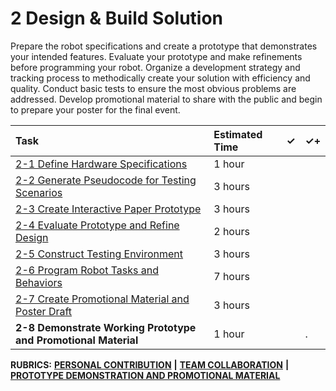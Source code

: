# 2 Design & Build Solution

Prepare the robot specifications and create a prototype that demonstrates your intended features. Evaluate your prototype and make refinements before programming your robot. Organize a development strategy and tracking process to methodically create your solution with efficiency and quality. Conduct basic tests to ensure the most obvious problems are addressed. Develop promotional material to share with the public and begin to prepare your poster for the final event.

| Task | Estimated Time | ✓ | ✓+ |
| :--- | :--- | :--- | :--- |
| [2-1 Define Hardware Specifications](2-1-define-hardware-specifications.md) | 1 hour |  |  |
| [2-2 Generate Pseudocode for Testing Scenarios](2-2-generate-pseudocode-for-testing-scenarios.md) | 3 hours |  |  |
| [2-3 Create Interactive Paper Prototype](2-3-create-interactive-paper-prototype.md) | 3 hours |  |  |
| [2-4 Evaluate Prototype and Refine Design](2-4-evaluate-prototype-and-refine-design.md) | 2 hours |  |  |
| [2-5 Construct Testing Environment](2-5-construct-testing-environment.md) | 3 hours |  |  |
| [2-6 Program Robot Tasks and Behaviors](2-6-program-robot-tasks-and-behaviors.md) | 7 hours |  |  |
| [2-7 Create Promotional Material and Poster Draft](2-7-create-promotional-material-and-poster-draft.md) | 3 hours |  |  |
| **2-8 Demonstrate Working Prototype and Promotional Material** | 1 hour |  | . |

**RUBRICS:** [**PERSONAL CONTRIBUTION**]() **\|** [**TEAM COLLABORATION**]() **\|** [**PROTOTYPE DEMONSTRATION AND PROMOTIONAL MATERIAL**]()

